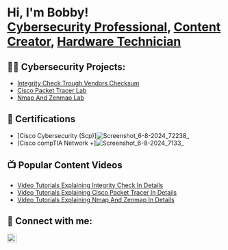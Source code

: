 <h1>Hi, I'm Bobby! <br/><a href="https://github.com/Hackergwag">Cybersecurity Professional</a>, <a href="https://github.com/Hackergwag">Content Creator</a>, <a href="https://github.com/Hackergwag">Hardware Technician</a></h1>

<h2>👨‍💻 Cybersecurity Projects:</h2>

  - [Integrity Check Trough Vendors Checksum](https://github.com/Hackergwag/IntegrityCheckLab/tree/main)
  - [Cisco Packet Tracer Lab](https://github.com/Hackergwag/CiscoPacketTracerLab)
  - [Nmap And Zenmap Lab](https://github.com/Hackergwag/nmap-zenmaplab)
<h2>📜 Certifications</h2>

- [Cisco Cybersecurity (Scp)]![Screenshot_6-8-2024_72238_](https://github.com/user-attachments/assets/c2a040e5-aa4d-4a85-92e9-852f52931917)
- [Cisco compTIA Network +]![Screenshot_6-8-2024_7133_](https://github.com/user-attachments/assets/00283b34-30c7-4e1e-ba68-db769a9e2617)

<h2>📺 Popular Content Videos</h2>

- [Video Tutorials Explaining Integrity Check In Details](https://www.mediafire.com/file/1cqhj10kjyvn74p/video+explaining+integrity+check.mp4/file)
- [Video Tutorials Explaining Cisco Packet Tracer In Details](https://www.mediafire.com/file/2oh497p9de41r45/UABP4181.mp4/file)
- [Video Tutorials Explaining Nmap And Zenmap In Details](https://www.mediafire.com/file/2oh497p9de41r45/UABP4181.mp4/file)


<h2> 🤳 Connect with me:</h2>


[<img align="left" alt="Hackergwag | LinkedIn" width="22px" src="https://cdn.jsdelivr.net/npm/simple-icons@v3/icons/linkedin.svg" />][linkedin]


[linkedin]: http://linkedin.com/in/iroha-robert-4045b0230
<!--
**Hackergwag/Hackergwag** is a ✨ _special_ ✨ repository because its `README.md` (this file) appears on your GitHub profile.

Here are some ideas to get you started:

- 🔭 I’m currently working on ...
- 🌱 I’m currently learning ...
- 👯 I’m looking to collaborate on ...
- 🤔 I’m looking for help with ...
- 💬 Ask me about ...
- 📫 How to reach me: ...
- 😄 Pronouns: ...
- ⚡ Fun fact: ...
-->
